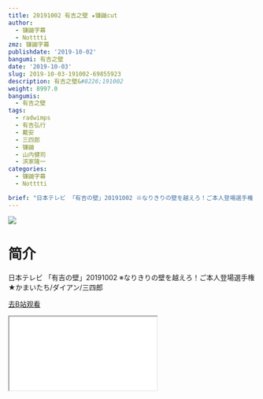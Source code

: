 ```yaml
---
title: 20191002 有吉之壁 ★镰鼬cut
author:
  - 镰鼬字幕
  - Notttti
zmz: 镰鼬字幕
publishdate: '2019-10-02'
bangumi: 有吉之壁
date: '2019-10-03'
slug: 2019-10-03-191002-69855923
description: 有吉之壁&#8226;191002
weight: 8997.0
bangumis:
  - 有吉之壁
tags:
  - radwimps
  - 有吉弘行
  - 戴安
  - 三四郎
  - 镰鼬
  - 山内健司
  - 滨家隆一
categories:
  - 镰鼬字幕
  - Notttti

brief: "日本テレビ 「有吉の壁」20191002 ※なりきりの壁を越えろ！ご本人登場選手権 ★かまいたち/ダイアン/三四郎"
---
```

![](https://raw.githubusercontent.com/tcgriffith/owaraisite/master/static/tmpimg/267a7769c633a394af4684f41fcc565d7ebb8bf4.jpg.480.jpg)
# 简介  
日本テレビ
「有吉の壁」20191002
※なりきりの壁を越えろ！ご本人登場選手権
★かまいたち/ダイアン/三四郎  

[去B站观看](https://www.bilibili.com/video/av69855923/)
<div class ="resp-container"><iframe class="testiframe" src="//player.bilibili.com/player.html?aid=69855923"", scrolling="no", allowfullscreen="true" > </iframe></div> 

